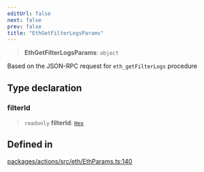 ```yaml
---
editUrl: false
next: false
prev: false
title: "EthGetFilterLogsParams"
---
```


> **EthGetFilterLogsParams**: `object`

Based on the JSON-RPC request for `eth_getFilterLogs` procedure

## Type declaration

### filterId

> `readonly` **filterId**: [`Hex`](/reference/tevm/actions/type-aliases/hex/)

## Defined in

[packages/actions/src/eth/EthParams.ts:140](https://github.com/qbzzt/tevm-monorepo/blob/main/packages/actions/src/eth/EthParams.ts#L140)
